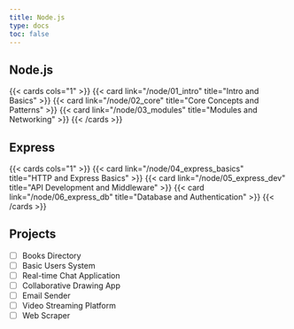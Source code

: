 ```yaml
---
title: Node.js
type: docs
toc: false
---
```


## Node.js

{{< cards cols="1" >}}
{{< card link="/node/01_intro" title="Intro and Basics" >}}
{{< card link="/node/02_core" title="Core Concepts and Patterns" >}}
{{< card link="/node/03_modules" title="Modules and Networking" >}}
{{< /cards >}}

## Express

{{< cards cols="1" >}}
{{< card link="/node/04_express_basics" title="HTTP and Express Basics" >}}
{{< card link="/node/05_express_dev" title="API Development and Middleware" >}}
{{< card link="/node/06_express_db" title="Database and Authentication" >}}
{{< /cards >}}

## Projects

- [ ] Books Directory
- [ ] Basic Users System
- [ ] Real-time Chat Application
- [ ] Collaborative Drawing App
- [ ] Email Sender
- [ ] Video Streaming Platform
- [ ] Web Scraper
